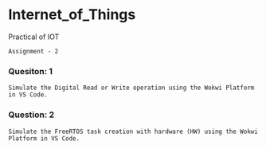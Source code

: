 # Internet_of_Things
Practical of IOT

`Assignment - 2`

### Quesiton: 1 
```
Simulate the Digital Read or Write operation using the Wokwi Platform in VS Code.
```
### Question: 2
```
Simulate the FreeRTOS task creation with hardware (HW) using the Wokwi Platform in VS Code.
```
